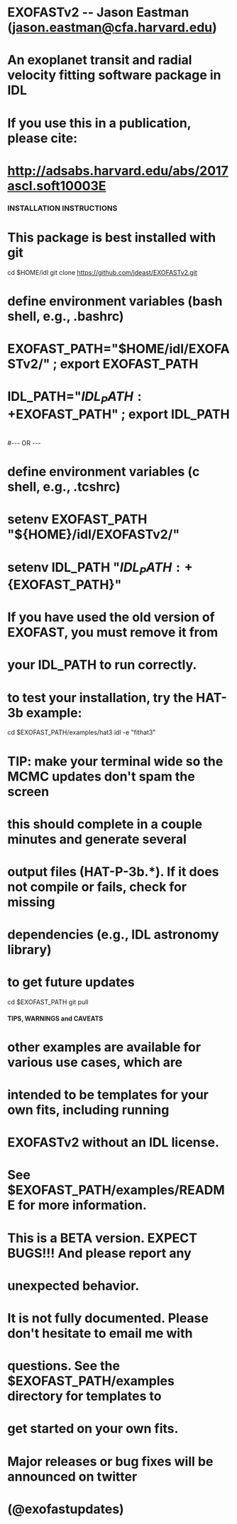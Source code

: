 # EXOFASTv2 -- Jason Eastman (jason.eastman@cfa.harvard.edu)
# An exoplanet transit and radial velocity fitting software package in IDL
# If you use this in a publication, please cite:
# http://adsabs.harvard.edu/abs/2017ascl.soft10003E

### INSTALLATION INSTRUCTIONS ###

# This package is best installed with git
cd $HOME/idl
git clone https://github.com/jdeast/EXOFASTv2.git

# define environment variables (bash shell, e.g., .bashrc)
# EXOFAST_PATH="$HOME/idl/EXOFASTv2/" ; export EXOFAST_PATH
# IDL_PATH="$IDL_PATH:+$EXOFAST_PATH" ; export IDL_PATH
#
#--- OR ---
#
# define environment variables (c shell, e.g., .tcshrc)
# setenv EXOFAST_PATH "${HOME}/idl/EXOFASTv2/"
# setenv IDL_PATH "${IDL_PATH}:+${EXOFAST_PATH}"

# If you have used the old version of EXOFAST, you must remove it from
# your IDL_PATH to run correctly.

# to test your installation, try the HAT-3b example:
cd $EXOFAST_PATH/examples/hat3
idl -e "fithat3"

# TIP: make your terminal wide so the MCMC updates don't spam the screen

# this should complete in a couple minutes and generate several 
# output files (HAT-P-3b.*). If it does not compile or fails, check for missing 
# dependencies (e.g., IDL astronomy library)

# to get future updates
cd $EXOFAST_PATH
git pull

#### TIPS, WARNINGS and CAVEATS #####

# other examples are available for various use cases, which are
# intended to be templates for your own fits, including running
# EXOFASTv2 without an IDL license. 
# See $EXOFAST_PATH/examples/README for more information.

# This is a BETA version. EXPECT BUGS!!! And please report any
# unexpected behavior.

# It is not fully documented. Please don't hesitate to email me with
# questions. See the $EXOFAST_PATH/examples directory for templates to
# get started on your own fits.

# Major releases or bug fixes will be announced on twitter
# (@exofastupdates)


